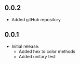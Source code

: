## 0.0.2

* Added gitHub repository

## 0.0.1

* Initial release:
  - Added hex to color methods
  - Added unitary test


